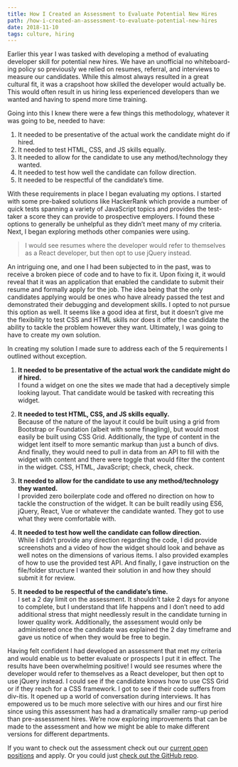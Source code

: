 ```yaml
---
title: How I Created an Assessment to Evaluate Potential New Hires
path: /how-i-created-an-assessment-to-evaluate-potential-new-hires
date: 2018-11-10
tags: culture, hiring
---
```


Earlier this year I was tasked with developing a method of evaluating developer skill for potential new hires. We have an unofficial no whiteboard-ing policy so previously we relied on resumes, referral, and interviews to measure our candidates. While this almost always resulted in a great cultural fit, it was a crapshoot how skilled the developer would actually be. This would often result in us hiring less experienced developers than we wanted and having to spend more time training.

Going into this I knew there were a few things this methodology, whatever it was going to be, needed to have:

1. It needed to be presentative of the actual work the candidate might do if hired.
2. It needed to test HTML, CSS, and JS skills equally.
3. It needed to allow for the candidate to use any method/technology they wanted.
4. It needed to test how well the candidate can follow direction.
5. It needed to be respectful of the candidate’s time.

With these requirements in place I began evaluating my options. I started with some pre-baked solutions like HackerRank which provide a number of quick tests spanning a variety of JavaScript topics and provides the test-taker a score they can provide to prospective employers. I found these options to generally be unhelpful as they didn’t meet many of my criteria. Next, I began exploring methods other companies were using.

> I would see resumes where the developer would refer to themselves as a React developer, but then opt to use jQuery instead.

An intriguing one, and one I had been subjected to in the past, was to receive a broken piece of code and to have to fix it. Upon fixing it, it would reveal that it was an application that enabled the candidate to submit their resume and formally apply for the job. The idea being that the only candidates applying would be ones who have already passed the test and demonstrated their debugging and development skills. I opted to not pursue this option as well. It seems like a good idea at first, but it doesn’t give me the flexibility to test CSS and HTML skills nor does it offer the candidate the ability to tackle the problem however they want. Ultimately, I was going to have to create my own solution.

In creating my solution I made sure to address each of the 5 requirements I outlined without exception.

1. **It needed to be presentative of the actual work the candidate might do if hired.**<br />
I found a widget on one the sites we made that had a deceptively simple looking layout. That candidate would be tasked with recreating this widget.

2. **It needed to test HTML, CSS, and JS skills equally.**<br />
Because of the nature of the layout it could be built using a grid from Bootstrap or Foundation (albeit with some finagling), but would most easily be built using CSS Grid. Additionally, the type of content in the widget lent itself to more semantic markup than just a bunch of divs. And finally, they would need to pull in data from an API to fill with the widget with content and there were toggle that would filter the content in the widget. CSS, HTML, JavaScript; check, check, check.

3. **It needed to allow for the candidate to use any method/technology they wanted.**<br />
I provided zero boilerplate code and offered no direction on how to tackle the construction of the widget. It can be built readily using ES6, jQuery, React, Vue or whatever the candidate wanted. They got to use what they were comfortable with.

4. **It needed to test how well the candidate can follow direction.**<br />
While I didn’t provide any direction regarding the code, I did provide screenshots and a video of how the widget should look and behave as well notes on the dimensions of various items. I also provided examples of how to use the provided test API. And finally, I gave instruction on the file/folder structure I wanted their solution in and how they should submit it for review.

5. **It needed to be respectful of the candidate’s time.**<br />
I set a 2 day limit on the assessment. It shouldn’t take 2 days for anyone to complete, but I understand that life happens and I don’t need to add additional stress that might needlessly result in the candidate turning in lower quality work. Additionally, the assessment would only be administered once the candidate was explained the 2 day timeframe and gave us notice of when they would be free to begin.

Having felt confident I had developed an assessment that met my criteria and would enable us to better evaluate or prospects I put it in effect. The results have been overwhelming positive! I would see resumes where the developer would refer to themselves as a React developer, but then opt to use jQuery instead. I could see if the candidate knows how to use CSS Grid or if they reach for a CSS framework. I got to see if their code suffers from div-itis. It opened up a world of conversation during interviews. It has empowered us to be much more selective with our hires and our first hire since using this assessment has had a dramatically smaller ramp-up period than pre-assessment hires. We’re now exploring improvements that can be made to the assessment and how we might be able to make different versions for different departments.

If you want to check out the assessment check out our [current open positions](https://www.simpleviewinc.com/careers/open-positions/) and apply. Or you could just [check out the GitHub repo](https://github.com/simpleviewinc/cms-dev-assessment).
